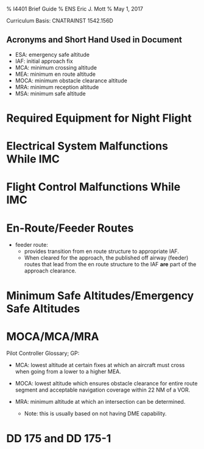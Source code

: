 % I4401 Brief Guide
% ENS Eric J. Mott
% May 1, 2017

Curriculum Basis: CNATRAINST 1542.156D

Acronyms and Short Hand Used in Document
----------------------------------------

- ESA: emergency safe altitude
- IAF: initial approach fix
- MCA: minimum crossing altitude
- MEA: minimum en route altitude
- MOCA: minimum obstacle clearance altitude
- MRA: minimum reception altitude
- MSA: minimum safe altitude

Required Equipment for Night Flight
===================================

Electrical System Malfunctions While IMC
========================================

Flight Control Malfunctions While IMC
=====================================

En-Route/Feeder Routes
======================

- feeder route:
  - provides transition from en route structure to appropriate IAF.
  - When cleared for the approach, the published off airway (feeder) routes that
    lead from the en route structure to the IAF **are** part of the approach
    clearance.
    
Minimum Safe Altitudes/Emergency Safe Altitudes
===============================================

MOCA/MCA/MRA
============

Pilot Controller Glossary; GP:

- MCA: lowest altitude at certain fixes at which an aircraft must cross when
  going from a lower to a higher MEA.

- MOCA: lowest altitude which ensures obstacle clearance for entire route
  segment and acceptable navigation coverage within 22 NM of a VOR.

- MRA: minimum altitude at which an intersection can be determined.
  - Note: this is usually based on not having DME capability.

DD 175 and DD 175-1
===================
